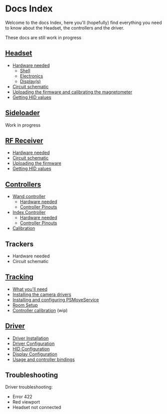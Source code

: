 # Docs Index
Welcome to the docs Index, here you'll (hopefully) find everything you need to know about the Headset, the controllers and the driver.

These docs are still work in progress

## [Headset](Headset.md)

- [Hardware needed](Headset.md#hardware-needed)
    - [Shell](Headset.md#shell)
    - [Electronics](Headset.md#electronics)
    - [Display(s)](Headset.md#displays)
- [Circuit schematic](Headset.md#circuit-schematic)
- [Uploading the firmware and calibrating the magnetometer](Headset.md#uploading-the-firmware-and-calibrating-the-magnetometer)
- [Getting HID values](Headset.md#getting-hid-values)

## [Sideloader](Sideloader.md)
Work in progress

## [RF Receiver](RFReceiver.md)

- [Hardware needed](RFReceiver.md#hardware-needed)
- [Circuit schematic](RFReceiver.md#circuit-schematic)
- [Uploading the firmware](RFReceiver.md#uploading-the-firmware)
- [Getting HID values](RFReceiver.md#getting-hid-values)

## [Controllers](Controllers.md)

- [Wand controller](Controllers.md#wand-controllers)
    - [Hardware needed](Controllers.md#hardware-needed-per-controller-is-as-follows)
    - [Controller Pinouts](Controllers.md#controller-pinouts-are-the-following)
- [Index Controller](Controllers.md#knuckles-controllers)
    - [Hardware needed](Controllers.md#hardware-needed-per-controller-is-as-follows-1)
    - [Controller Pinouts](Controllers.md#controller-pinouts-are-the-following-1)
- [Calibration](Controllers.md#calibration)


## Trackers
- Hardware needed
- Circuit schematic

## [Tracking](Tracking.md)

- [What you'll need](Tracking.md#what-youll-need)
- [Installing the camera drivers](Tracking.md#installing-the-camera-drivers)
- [Installing and configuring PSMoveService](Tracking.md#installing-and-configuring-psms)
- [Room Setup](Tracking.md#room-setup)
- [Controller calibration](Tracking.md#controller-calibration) (wip)

## [Driver](Driver.md)

- [Driver Installation](Driver.md#Driver-Installation)
- [Driver Configuration](Driver.md#Driver-Configuration)
- [HID Configuration](Driver.md#hid-configuration)
- [Display Configuration](Driver.md#Display-configuration)
- [Usage and controller bindings](Driver.md#Usage-and-controller-bindings)

## Troubleshooting

Driver troubleshooting:
- Error 422
- Red viewport
- Headset not connected